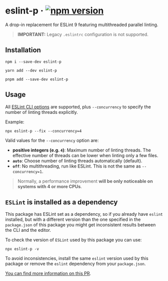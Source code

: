# eslint-p · [![npm version][npm badge]][npm URL]

A drop-in replacement for ESLint 9 featuring multithreaded parallel linting.

> **IMPORTANT:** Legacy `.eslintrc` configuration is not supported.

## Installation

```shell
npm i --save-dev eslint-p
```

```shell
yarn add --dev eslint-p
```

```shell
pnpm add --save-dev eslint-p
```

## Usage

All [ESLint CLI options](https://eslint.org/docs/latest/use/command-line-interface#options) are supported, plus `--concurrency` to specify the number of linting threads explicitly.

Example:

```shell
npx eslint-p --fix --concurrency=4
```

Valid values for the `--concurrency` option are:

* **positive integers (e.g. `4`)**:
  Maximum number of linting threads. The effective number of threads can be lower when linting only a few files.
* **`auto`**:
  Choose number of linting threads automatically (default).
* **`off`**:
  No multithreading, run like ESLint. This is not the same as `--concurrency=1`.

> Normally, a performance improvement **will be only noticeable on systems with 4 or more CPUs**.

## `ESLint` is installed as a dependency

This package has ESLint set as a dependency, so if you already have `eslint` installed, but with a different version than the one specified in the `package.json` of this package you might get inconsistent results between the CLI and the editor.

To check the version of `ESLint` used by this package you can use:

```shell
npx eslint-p -v
```

To avoid inconsistencies, install the same `eslint` version used by this package or remove the `eslint` dependency from your `package.json`.

[You can find more information on this PR](https://github.com/origin-1/eslint-p/pull/1).

[npm badge]: https://img.shields.io/npm/v/eslint-p?logo=npm
[npm URL]: https://www.npmjs.com/package/eslint-p
